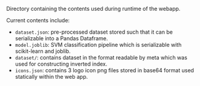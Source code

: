 Directory containing the contents used during runtime of the webapp.

Current contents include:
- `dataset.json`: pre-processed dataset stored such that it can be serializable into a Pandas Dataframe.
- `model.joblib`: SVM classification pipeline which is serializable with scikit-learn and joblib.
- `dataset/`: contains dataset in the format readable by meta which was used for constructing inverted index. 
- `icons.json`: contains 3 logo icon png files stored in base64 format used statically within the web app.
